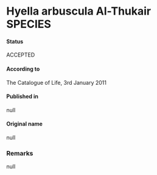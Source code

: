 Hyella arbuscula Al-Thukair SPECIES
=======

#### Status
ACCEPTED

#### According to
The Catalogue of Life, 3rd January 2011

#### Published in
null

#### Original name
null

### Remarks
null